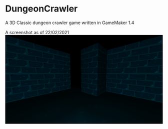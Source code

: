 # DungeonCrawler
A 3D Classic dungeon crawler game written in GameMaker 1.4

A screenshot as of 22/02/2021
![alt text](https://github.com/KiranEmery/DungeonCrawler/blob/main/Screenshots/wip_ss_1.PNG)
